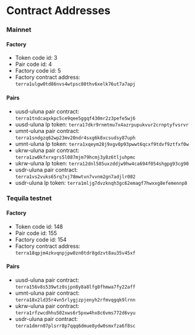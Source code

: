 # Contract Addresses

### Mainnet <a href="#mainnet" id="mainnet"></a>

#### Factory <a href="#factory" id="factory"></a>

* Token code id: 3
* Pair code id: 4
* Factory code id: 5
* Factory contract address: `terra1ulgw0td86nvs4wtpsc80thv6xelk76ut7a7apj`

#### Pairs <a href="#pairs" id="pairs"></a>

* uusd-uluna pair contract: `terra1tndcaqxkpc5ce9qee5ggqf430mr2z3pefe5wj6`
* uusd-uluna lp token: `terra17dkr9rnmtmu7x4azrpupukvur2crnptyfvsrvr`
* umnt-uluna pair contract: `terra1sndgzq62wp23mv20ndr4sxg6k8xcsudsy87uph`
* umnt-uluna lp token: `terra1xqeym28j9xgv0p93pwwt6qcxf9tdvf9ztfxf0w`
* ukrw-uluna pair contract: `terra1zw0kfxrxgrs5l087mjm79hcmj3y8z6tljuhpmc`
* ukrw-uluna lp token: `terra12dnl585uxzddjw9hw4ca694f054shgpg93cg90`
* usdr-uluna pair contract: `terra1vs2vuks65rq7xj78mwtvn7vvnm2gn7adjlr002`
* usdr-uluna lp token: `terra1mljg7dvzknqh3gc62emagf7hwxxg8efemennp8`

### Tequila testnet <a href="#tequila-testnet" id="tequila-testnet"></a>

#### Factory <a href="#factory-1" id="factory-1"></a>

* Token code id: 148
* Pair code id: 155
* Factory code id: 154
* Factory contract address: `terra18qpjm4zkvqnpjpw0zn0tdr8gdzvt8au35v45xf`

#### Pairs <a href="#pairs-1" id="pairs-1"></a>

* uusd-uluna pair contract: `terra156v8s539wtz0sjpn8y8a8lfg8fhmwa7fy22aff`
* umnt-uluna pair contract: `terra18x2ld35r4vn5rlygjzpjenyh2rfmvqgqk9lrnn`
* ukrw-uluna pair contract: `terra1rfzwcdhhu502xws6r5pxw4hx8c6vms772d6vyu`
* usdr-uluna pair contract: `terra1dmrn07plsrr8p7qqq6dmue8ydw0smxfza6f8sc`

